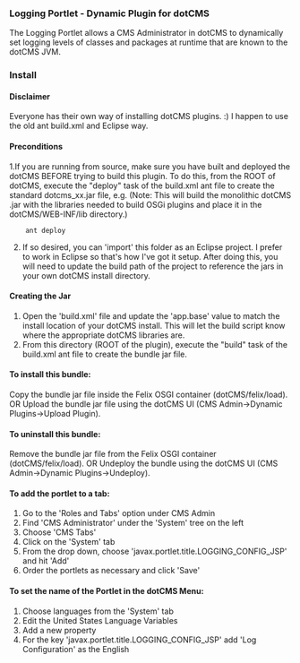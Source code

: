 ### Logging Portlet - Dynamic Plugin for dotCMS

The Logging Portlet allows a CMS Administrator in dotCMS to dynamically set logging levels of
classes and packages at runtime that are known to the dotCMS JVM.

### Install

#### Disclaimer
Everyone has their own way of installing dotCMS plugins. :) I happen to use the old ant build.xml and Eclipse way.

#### Preconditions
1.If you are running from source, make sure you have built and deployed the dotCMS 
 BEFORE trying to build this plugin.  To do this, from the ROOT of dotCMS, execute the 
 "deploy" task of the build.xml ant file to create the standard dotcms_xx.jar file, e.g. 
 (Note: This will build the monolithic dotCMS .jar with the libraries needed to build OSGi plugins 
and place it in the dotCMS/WEB-INF/lib directory.)
	
		ant deploy
	
2. If so desired, you can 'import' this folder as an Eclipse project. I prefer to work in
	Eclipse so that's how I've got it setup. After doing this, you will need to update the
	build path of the project to reference the jars in your own dotCMS install directory.

#### Creating the Jar
1. Open the 'build.xml' file and update the 'app.base' value to match the install 
	location of your dotCMS install. This will let the build script know where the appropriate
	dotCMS libraries are.
2. From this directory (ROOT of the plugin), execute the "build" task of the build.xml ant 
	file to create the bundle jar file.

#### To install this bundle:
Copy the bundle jar file inside the Felix OSGI container (dotCMS/felix/load).
	OR
Upload the bundle jar file using the dotCMS UI (CMS Admin->Dynamic Plugins->Upload Plugin).
	
#### To uninstall this bundle:
Remove the bundle jar file from the Felix OSGI container (dotCMS/felix/load).
	OR
Undeploy the bundle using the dotCMS UI (CMS Admin->Dynamic Plugins->Undeploy).
    
#### To add the portlet to a tab:
1. Go to the 'Roles and Tabs' option under CMS Admin
2. Find 'CMS Administrator' under the 'System' tree on the left
3. Choose 'CMS Tabs'
4. Click on the 'System' tab
5. From the drop down, choose 'javax.portlet.title.LOGGING_CONFIG_JSP' and hit 'Add'
6. Order the portlets as necessary and click 'Save'
	
#### To set the name of the Portlet in the dotCMS Menu:
1. Choose languages from the 'System' tab
2. Edit the United States Language Variables
3. Add a new property
4. For the key 'javax.portlet.title.LOGGING_CONFIG_JSP' add 'Log Configuration' as the English

